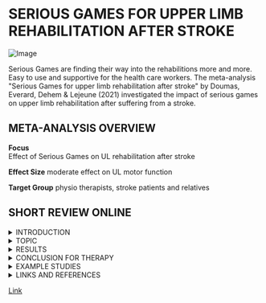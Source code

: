 # SERIOUS GAMES FOR UPPER LIMB REHABILITATION AFTER STROKE

![Image](https://cdn.pixabay.com/photo/2015/10/27/16/07/canvas-1009232_1280.jpg)

Serious Games are finding their way into the rehabilitions more and more. Easy to use and supportive for the health care workers. 
The meta-analysis "Serious Games for upper limb rehabilitation after stroke" by Doumas, Everard, Dehem & Lejeune (2021) 
investigated the impact of serious games on upper limb rehabilitation after suffering from a stroke. 


##  META-ANALYSIS OVERVIEW

**Focus**                                           
Effect of Serious Games on UL rehabilitation after stroke

**Effect Size**
moderate effect on UL motor function

**Target Group**
physio therapists, stroke patients and relatives


## SHORT REVIEW ONLINE
<details><summary>INTRODUCTION</summary>
<p>

 people are having a stroke in the age of. normally they get treated with...

</p>
 
</details>
<details><summary>TOPIC</summary>
<p>

In this meta-analysis the authors tried to find out if people who had a stroke are having better results in rehabilitioin with the help of serious games. 

</p>
</details>

<details><summary>RESULTS</summary>
<p>

 people are having a stroke in the age of. normally they get treated with...

</p>
 
</details>

<details><summary>CONCLUSION FOR THERAPY</summary>
<p>

 people are having a stroke in the age of. normally they get treated with...

</p>
 
</details>

<details><summary>EXAMPLE STUDIES</summary>
<p>

 people are having a stroke in the age of. normally they get treated with...

</p>
 
</details>

<details><summary>LINKS AND REFERENCES</summary>
<p>

 ###REFERENCES
 

</p>
 
</details>



[Link](url)
